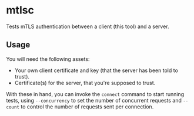 # mtlsc

Tests mTLS authentication between a client (this tool) and a server.

## Usage

You will need the following assets:

* Your own client certificate and key (that the server has been told to trust).
* Certificate(s) for the server, that you're supposed to trust.

With these in hand, you can invoke the `connect` command to start running tests, using `--concurrency` to set the number of
concurrent requests and `--count` to control the number of requests sent per connection.
